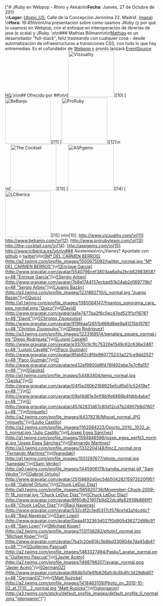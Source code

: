 ["# JRuby en Webpop - Rhino y Akka\n\n**Fecha:** Jueves, 27 de Octubre de 2011<br/>\n**Lugar:** [Utopic_US](http://www.utopicus.es/), Calle de la Concepción Jerónima 22, Madrid. ([mapa](http://maps.google.es/maps?f=q&source=embed&hl=es&geocode=&q=Calle+de+la+Concepci%C3%B3n+Jer%C3%B3nima,+22,+28012+Madrid&sll=40.396764,-3.713379&sspn=10.504732,23.269043&ie=UTF8&hq=&hnear=Calle+de+la+Concepci%C3%B3n+Jer%C3%B3nima,+22,+28012+Madrid,+Comunidad+de+Madrid&ll=40.413867,-3.706683&spn=0.036727,0.076818&z=14))<br/>\n**Hora:** 19:45h\n\nUna presentacion sobre como usamos JRuby (y por qué lo usamos) en Webpop, con el enfoque en interoperación de librerías de java (o scala) y JRuby. \n\n### Mathias Biilmann\n\n[Mathias](http://mathias-biilmann.net/) es un desarrollador \"full-stack\", feliz trasteando con cualquier cosa - desde automatización de infraestructuras a transiciones CSS, con todo lo que hay entremedias. Es el cofundador de [Webpop](http://www.webpop.com) y pronto lanzará [EventSource HQ](http://www.eventsourcehq.com).\n\n## Ofrecido por ##\n\n[<img width='150px' src='http://dl.dropbox.com/u/645329/logos/vizzuality.png' alt='Vizzuality'/>][10] [<img width='150px' src='http://dl.dropbox.com/u/645329/logos/bebanjo.png' alt='BeBanjo'/>][11] [<img width='150px' src='http://dl.dropbox.com/u/645329/logos/proruby.png' alt='ProRuby'/>][12]\n<br/>\n[<img width='150px' src='http://dl.dropbox.com/u/645329/logos/tck.png' alt='The Cocktail'/>][13] [<img width='150px' src='http://dl.dropbox.com/u/645329/logos/aspgems.png' alt='ASPgems'/>][14] [<img width='150px' src='http://dl.dropbox.com/u/645329/logos/lci.png' alt='LCIberica'/>][15]    \n\n[10]: http://www.vizzuality.com/\n[11]: http://www.bebanjo.com/\n[12]: http://www.prorubyteam.com/\n[13]: http://the-cocktail.com/\n[14]: http://aspgems.com/\n[15]: http://www.lciberica.es/\n\n\n### Asistentes\n\n¿Vienes? Apúntate con [github](https://madridrb-addme.heroku.com/github) o [twitter](https://madridrb-addme.heroku.com/twitter)\n\n[![Mª DEL CARMEN BERROS](http://a2.twimg.com/profile_images/1500675092/twitter_normal.jpg \"Mª DEL CARMEN BERROS\")](http://twitter.com/mcberros)\n[![Enrique García](http://www.gravatar.com/avatar/5540796cef3803aa6a9a2bcb62983858?s=48 \"Enrique García\")](http://github.com/kikito)\n[![Sergio Arbeo](http://www.gravatar.com/avatar/7b8e1744137ecbad51b24ab2d169779b?s=48 \"Sergio Arbeo\")](http://github.com/Serabe)\n[![Juanjo Bazán](http://a3.twimg.com/profile_images/1231862710/jj_normal.jpg \"Juanjo Bazán\")](http://twitter.com/xuanxu)\n[![Quico](http://a1.twimg.com/profile_images/1385064147/frsantos_sonorama_cara_peq_normal.png \"Quico\")](http://twitter.com/DonQuicong)\n[![David](http://www.gravatar.com/avatar/aa1e7477ba2f6c0ec47ed521f1cf1676?s=48 \"David\")](http://github.com/dgilperez)\n[![Christos Zisopoulos](http://www.gravatar.com/avatar/919feaa12651b668d8ee9a41215b1976?s=48 \"Christos Zisopoulos\")](http://github.com/christos)\n[![Diego Rodríguez](http://a3.twimg.com/profile_images/1223169514/penalara_square_normal.jpg \"Diego Rodríguez\")](http://twitter.com/diec123)\n[![Luismi Cavallé](http://www.gravatar.com/avatar/e3370c9c1fc75320e1549c62c636e248?s=48 \"Luismi Cavallé\")](http://github.com/cavalle)\n[![Paco Guzmán](http://www.gravatar.com/avatar/6fab62c8f6e960775233a221ce9dd252?s=48 \"Paco Guzmán\")](http://github.com/pacoguzman)\n[![](http://www.gravatar.com/avatar/ed32ef9800d8f476f492ebe7e7cffa15?s=48 \"\")](http://github.com/hermesdt)\n[![Gaizka](http://a1.twimg.com/profile_images/54483404/temp_normal.jpg \"Gaizka\")](http://twitter.com/izgaka)\n[![](http://www.gravatar.com/avatar/04f5e260b2169925efcdffa51c52419e?s=48 \"\")](http://github.com/zipizap)\n[![](http://www.gravatar.com/avatar/09a14d61e3e1f8b1fe6866b4fdbb4abe?s=48 \"\")](http://github.com/valakirka)\n[![](http://www.gravatar.com/avatar/45742831d67c80d12cd7b24907b8d760?s=48 \"\")](http://github.com/porras)\n[![miguellc](http://a2.twimg.com/profile_images/64378218/Miguel_normal.JPG \"miguellc\")](http://twitter.com/miguellc)\n[![Julio Castillo](http://a2.twimg.com/profile_images/1162084223/Oporto_2010__1032_a-5_normal.jpg \"Julio Castillo\")](http://twitter.com/juli0castill0)\n[![Josep Egea Sánchez](http://a1.twimg.com/profile_images/1594846596/josep_egea_perfil3_normal.jpg \"Josep Egea Sánchez\")](http://twitter.com/josep_egea)\n[![Fernando Martínez](http://a3.twimg.com/profile_images/1332204148/fmc2_normal.png \"Fernando Martínez\")](http://twitter.com/oinak)\n[![kanedaki](http://a1.twimg.com/profile_images/1551297677/photo_normal.jpg \"kanedaki\")](http://twitter.com/kanedaki)\n[![Sam Vérdor](http://a0.twimg.com/profile_images/1445906178/sandia_normal.gif \"Sam Vérdor\")](http://twitter.com/el_verdor)\n[![Gabriel Ortuño](http://www.gravatar.com/avatar/25158892d0ec54b50428215972020f95?s=48 \"Gabriel Ortuño\")](https://github.com/arctarus)\n[![Chuck LeDuc Díaz](http://a0.twimg.com/profile_images/565920738/Movember-Chuck-2009-11-18_normal.jpg \"Chuck LeDuc Díaz\")](http://twitter.com/celeduc)\n[![Chuck LeDuc Díaz](http://www.gravatar.com/avatar/8f60db21907b9d22dcdfe82939b866ff?s=48 \"Chuck LeDuc Díaz\")](http://github.com/celeduc)\n[![Raúl Naveiras](http://www.gravatar.com/avatar/532c4f2c1ed5317cf578ce1d3a14cd4c?s=48 \"Raúl Naveiras\")](http://github.com/rnaveiras)\n[![Sam Lown](http://www.gravatar.com/avatar/0eaa4f32363d027f0d905d36272d98c9?s=48 \"Sam Lown\")](http://github.com/samlown)\n[![Michael Koper](http://a2.twimg.com/profile_images/1131138282/photo1_normal.jpg \"Michael Koper\")](http://twitter.com/michaelkoper)\n[![](http://www.gravatar.com/avatar/7ba1c20e814c5b8bd330904e7da45db4?s=48 \"\")](http://github.com/MartinDude)\n[![Guillermo Pascual](http://a2.twimg.com/profile_images/1483327494/Pasku1_avatar_normal.png \"Guillermo Pascual\")](http://twitter.com/pasku1)\n[![Javier Acero](http://a2.twimg.com/profile_images/1498796207/avatar_normal.png \"Javier Acero\")](http://twitter.com/jacegu)\n[![GermanDZ](http://www.gravatar.com/avatar/884b5d1e91b826afc8c6b4fc3429dbd0?s=48 \"GermanDZ\")](http://github.com/GermanDZ)\n\n[![Matt Ruzicka](http://a2.twimg.com/profile_images/1418463109/Photo_on_2010-10-02_at_17.10__2_normal.jpg \"Matt Ruzicka\")](http://twitter.com/mattruzicka)\n[![jglongaron](http://a3.twimg.com/sticky/default_profile_images/default_profile_0_normal.png \"jglongaron\")](http://twitter.com/jglongaron)"]